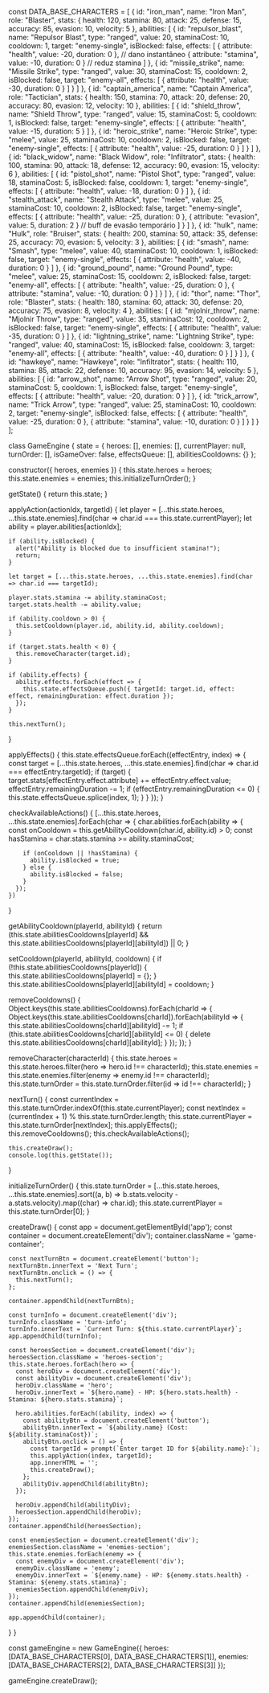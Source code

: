 const DATA_BASE_CHARACTERS = [
  {
    id: "iron_man",
    name: "Iron Man",
    role: "Blaster",
    stats: {
      health: 120,
      stamina: 80,
      attack: 25,
      defense: 15,
      accuracy: 85,
      evasion: 10,
      velocity: 5
    },
    abilities: [
      {
        id: "repulsor_blast",
        name: "Repulsor Blast",
        type: "ranged",
        value: 20,
        staminaCost: 10,
        cooldown: 1,
        target: "enemy-single",
        isBlocked: false,
        effects: [
          { attribute: "health", value: -20, duration: 0 }, // dano instantâneo
          { attribute: "stamina", value: -10, duration: 0 } // reduz stamina
        ]
      },
      {
        id: "missile_strike",
        name: "Missile Strike",
        type: "ranged",
        value: 30,
        staminaCost: 15,
        cooldown: 2,
        isBlocked: false,
        target: "enemy-all",
        effects: [
          { attribute: "health", value: -30, duration: 0 }
        ]
      }
    ]
  },
  {
    id: "captain_america",
    name: "Captain America",
    role: "Tactician",
    stats: {
      health: 150,
      stamina: 70,
      attack: 20,
      defense: 20,
      accuracy: 80,
      evasion: 12,
      velocity: 10
    },
    abilities: [
      {
        id: "shield_throw",
        name: "Shield Throw",
        type: "ranged",
        value: 15,
        staminaCost: 5,
        cooldown: 1,
        isBlocked: false,
        target: "enemy-single",
        effects: [
          { attribute: "health", value: -15, duration: 5 }
        ]
      },
      {
        id: "heroic_strike",
        name: "Heroic Strike",
        type: "melee",
        value: 25,
        staminaCost: 10,
        cooldown: 2,
        isBlocked: false,
        target: "enemy-single",
        effects: [
          { attribute: "health", value: -25, duration: 0 }
        ]
      }
    ]
  },
  {
    id: "black_widow",
    name: "Black Widow",
    role: "Infiltrator",
    stats: {
      health: 100,
      stamina: 90,
      attack: 18,
      defense: 12,
      accuracy: 90,
      evasion: 15,
      velocity: 6
    },
    abilities: [
      {
        id: "pistol_shot",
        name: "Pistol Shot",
        type: "ranged",
        value: 18,
        staminaCost: 5,
        isBlocked: false,
        cooldown: 1,
        target: "enemy-single",
        effects: [
          { attribute: "health", value: -18, duration: 0 }
        ]
      },
      {
        id: "stealth_attack",
        name: "Stealth Attack",
        type: "melee",
        value: 25,
        staminaCost: 10,
        cooldown: 2,
        isBlocked: false,
        target: "enemy-single",
        effects: [
          { attribute: "health", value: -25, duration: 0 },
          { attribute: "evasion", value: 5, duration: 2 } // buff de evasão temporário
        ]
      }
    ]
  },
  {
    id: "hulk",
    name: "Hulk",
    role: "Bruiser",
    stats: {
      health: 200,
      stamina: 50,
      attack: 35,
      defense: 25,
      accuracy: 70,
      evasion: 5,
      velocity: 3
    },
    abilities: [
      {
        id: "smash",
        name: "Smash",
        type: "melee",
        value: 40,
        staminaCost: 10,
        cooldown: 1,
        isBlocked: false,
        target: "enemy-single",
        effects: [
          { attribute: "health", value: -40, duration: 0 }
        ]
      },
      {
        id: "ground_pound",
        name: "Ground Pound",
        type: "melee",
        value: 25,
        staminaCost: 15,
        cooldown: 2,
        isBlocked: false,
        target: "enemy-all",
        effects: [
          { attribute: "health", value: -25, duration: 0 },
          { attribute: "stamina", value: -10, duration: 0 }
        ]
      }
    ]
  },
  {
    id: "thor",
    name: "Thor",
    role: "Blaster",
    stats: {
      health: 180,
      stamina: 60,
      attack: 30,
      defense: 20,
      accuracy: 75,
      evasion: 8,
      velocity: 4
    },
    abilities: [
      {
        id: "mjolnir_throw",
        name: "Mjolnir Throw",
        type: "ranged",
        value: 35,
        staminaCost: 12,
        cooldown: 2,
        isBlocked: false,
        target: "enemy-single",
        effects: [
          { attribute: "health", value: -35, duration: 0 }
        ]
      },
      {
        id: "lightning_strike",
        name: "Lightning Strike",
        type: "ranged",
        value: 40,
        staminaCost: 15,
        isBlocked: false,
        cooldown: 3,
        target: "enemy-all",
        effects: [
          { attribute: "health", value: -40, duration: 0 }
        ]
      }
    ]
  },
  {
    id: "hawkeye",
    name: "Hawkeye",
    role: "Infiltrator",
    stats: {
      health: 110,
      stamina: 85,
      attack: 22,
      defense: 10,
      accuracy: 95,
      evasion: 14,
      velocity: 5
    },
    abilities: [
      {
        id: "arrow_shot",
        name: "Arrow Shot",
        type: "ranged",
        value: 20,
        staminaCost: 5,
        cooldown: 1,
        isBlocked: false,
        target: "enemy-single",
        effects: [
          { attribute: "health", value: -20, duration: 0 }
        ]
      },
      {
        id: "trick_arrow",
        name: "Trick Arrow",
        type: "ranged",
        value: 25,
        staminaCost: 10,
        cooldown: 2,
        target: "enemy-single",
        isBlocked: false,
        effects: [
          { attribute: "health", value: -25, duration: 0 },
          { attribute: "stamina", value: -10, duration: 0 }
        ]
      }
    ]
  }
];

class GameEngine {
  state = {
    heroes: [],
    enemies: [],
    currentPlayer: null,
    turnOrder: [],
    isGameOver: false,
    effectsQueue: [],
    abilitiesCooldowns: {}
  };

  constructor({ heroes, enemies }) {
    this.state.heroes = heroes;
    this.state.enemies = enemies;
    this.initializeTurnOrder();
  }

  getState() {
    return this.state;
  }

  applyAction(actionIdx, targetId) {
    let player = [...this.state.heroes, ...this.state.enemies].find(char => char.id === this.state.currentPlayer);
    let ability = player.abilities[actionIdx];

    if (ability.isBlocked) {
      alert("Ability is blocked due to insufficient stamina!");
      return;
    }

    let target = [...this.state.heroes, ...this.state.enemies].find(char => char.id === targetId);

    player.stats.stamina -= ability.staminaCost;
    target.stats.health -= ability.value;

    if (ability.cooldown > 0) {
      this.setCooldown(player.id, ability.id, ability.cooldown);
    }

    if (target.stats.health < 0) {
      this.removeCharacter(target.id);
    }

    if (ability.effects) {
      ability.effects.forEach(effect => {
        this.state.effectsQueue.push({ targetId: target.id, effect: effect, remainingDuration: effect.duration });
      });
    }

    this.nextTurn();
  }

  applyEffects() {
    this.state.effectsQueue.forEach((effectEntry, index) => {
      const target = [...this.state.heroes, ...this.state.enemies].find(char => char.id === effectEntry.targetId);
      if (target) {
        target.stats[effectEntry.effect.attribute] += effectEntry.effect.value;
        effectEntry.remainingDuration -= 1;
        if (effectEntry.remainingDuration <= 0) {
          this.state.effectsQueue.splice(index, 1);
        }
      }
    });
  }

  checkAvailableActions() {
    [...this.state.heroes, ...this.state.enemies].forEach(char => {
      char.abilities.forEach(ability => {
        const onCooldown = this.getAbilityCooldown(char.id, ability.id) > 0;
        const hasStamina = char.stats.stamina >= ability.staminaCost;

        if (onCooldown || !hasStamina) {
          ability.isBlocked = true;
        } else {
          ability.isBlocked = false;
        }
      });
    })
  }

  getAbilityCooldown(playerId, abilityId) {
    return (this.state.abilitiesCooldowns[playerId] && this.state.abilitiesCooldowns[playerId][abilityId]) || 0;
  }

  setCooldown(playerId, abilityId, cooldown) {
    if (!this.state.abilitiesCooldowns[playerId]) {
      this.state.abilitiesCooldowns[playerId] = {};
    }
    this.state.abilitiesCooldowns[playerId][abilityId] = cooldown;
  }

  removeCooldowns() {
    Object.keys(this.state.abilitiesCooldowns).forEach(charId => {
      Object.keys(this.state.abilitiesCooldowns[charId]).forEach(abilityId => {
        this.state.abilitiesCooldowns[charId][abilityId] -= 1;
        if (this.state.abilitiesCooldowns[charId][abilityId] <= 0) {
          delete this.state.abilitiesCooldowns[charId][abilityId];
        }
      });
    });
  }

  removeCharacter(characterId) {
    this.state.heroes = this.state.heroes.filter(hero => hero.id !== characterId);
    this.state.enemies = this.state.enemies.filter(enemy => enemy.id !== characterId);
    this.state.turnOrder = this.state.turnOrder.filter(id => id !== characterId);
  }

  nextTurn() {
    const currentIndex = this.state.turnOrder.indexOf(this.state.currentPlayer);
    const nextIndex = (currentIndex + 1) % this.state.turnOrder.length;
    this.state.currentPlayer = this.state.turnOrder[nextIndex];
    this.applyEffects();
    this.removeCooldowns();
    this.checkAvailableActions();

    this.createDraw();
    console.log(this.getState());
  }

  initializeTurnOrder() {
    this.state.turnOrder = [...this.state.heroes, ...this.state.enemies].sort((a, b) => b.stats.velocity - a.stats.velocity).map((char) => char.id);
    this.state.currentPlayer = this.state.turnOrder[0];
  }

  createDraw() {
    const app = document.getElementById('app');
    const container = document.createElement('div');
    container.className = 'game-container';

    const nextTurnBtn = document.createElement('button');
    nextTurnBtn.innerText = 'Next Turn';
    nextTurnBtn.onclick = () => {
      this.nextTurn();
    };

    container.appendChild(nextTurnBtn);

    const turnInfo = document.createElement('div');
    turnInfo.className = 'turn-info';
    turnInfo.innerText = `Current Turn: ${this.state.currentPlayer}`;
    app.appendChild(turnInfo);

    const heroesSection = document.createElement('div');
    heroesSection.className = 'heroes-section';
    this.state.heroes.forEach(hero => {
      const heroDiv = document.createElement('div');
      const abilityDiv = document.createElement('div');
      heroDiv.className = 'hero';
      heroDiv.innerText = `${hero.name} - HP: ${hero.stats.health} - Stamina: ${hero.stats.stamina}`;

      hero.abilities.forEach((ability, index) => {
        const abilityBtn = document.createElement('button');
        abilityBtn.innerText = `${ability.name} (Cost: ${ability.staminaCost})`;
        abilityBtn.onclick = () => {
          const targetId = prompt(`Enter target ID for ${ability.name}:`);
          this.applyAction(index, targetId);
          app.innerHTML = '';
          this.createDraw();
        };
        abilityDiv.appendChild(abilityBtn);
      });

      heroDiv.appendChild(abilityDiv);
      heroesSection.appendChild(heroDiv);
    });
    container.appendChild(heroesSection);

    const enemiesSection = document.createElement('div');
    enemiesSection.className = 'enemies-section';
    this.state.enemies.forEach(enemy => {
      const enemyDiv = document.createElement('div');
      enemyDiv.className = 'enemy';
      enemyDiv.innerText = `${enemy.name} - HP: ${enemy.stats.health} - Stamina: ${enemy.stats.stamina}`;
      enemiesSection.appendChild(enemyDiv);
    });
    container.appendChild(enemiesSection);

    app.appendChild(container);
  }
}

const gameEngine = new GameEngine({
  heroes: [DATA_BASE_CHARACTERS[0], DATA_BASE_CHARACTERS[1]],
  enemies: [DATA_BASE_CHARACTERS[2], DATA_BASE_CHARACTERS[3]]
});

gameEngine.createDraw();
